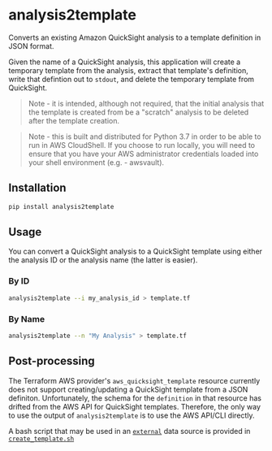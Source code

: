 # analysis2template
Converts an existing Amazon QuickSight analysis to a template definition in JSON format.

Given the name of a QuickSight analysis, this application will create a temporary template 
from the analysis, extract that template's definition, write that defintion out to `stdout`,
and delete the temporary template from QuickSight.

> Note - it is intended, although not required, that the initial analysis that the template is created from be a "scratch"
analysis to be deleted after the template creation.

> Note - this is built and distributed for Python 3.7 in order to be able to run in AWS CloudShell. If you choose to run
locally, you will need to ensure that you have your AWS administrator credentials loaded into your shell environment 
(e.g. - awsvault).

## Installation
```bash
pip install analysis2template
```

## Usage
You can convert a QuickSight analysis to a QuickSight template using either the
analysis ID or the analysis name (the latter is easier).

### By ID
```bash
analysis2template --i my_analysis_id > template.tf
```

### By Name
```bash
analysis2template --n "My Analysis" > template.tf
```

## Post-processing
The Terraform AWS provider's `aws_quicksight_template` resource currently does not support creating/updating
a QuickSight template from a JSON definiton. Unfortunately, the schema for the `definition` in that resource
has drifted from the AWS API for QuickSight templates. Therefore, the only way to use the output of
`analysis2template` is to use the AWS API/CLI directly.

A bash script that may be used in an [`external`](https://registry.terraform.io/providers/hashicorp/external/latest/docs/data-sources/external) data source is provided in [`create_template.sh`](https://github.com/QuiNovas/analysis2template/blob/main/create_template.sh)

